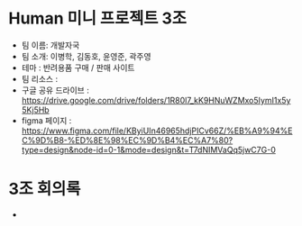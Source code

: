 # Human 미니 프로젝트 3조
- 팀 이름: 개발자국
- 팀 소개: 이병학, 김동호, 윤영준, 곽주영
- 테마 : 반려용품 구매 / 판매 사이트
- 팀 리소스 :
- 구글 공유 드라이브 : https://drive.google.com/drive/folders/1R80l7_kK9HNuWZMxo5IymI1x5y5Kj5Hb
- figma 페이지 : https://www.figma.com/file/KByiUIn46965hdjPICv66Z/%EB%A9%94%EC%9D%B8-%ED%8E%98%EC%9D%B4%EC%A7%80?type=design&node-id=0-1&mode=design&t=T7dNIMVaQq5jwC7G-0

# 3조 회의록  
-
